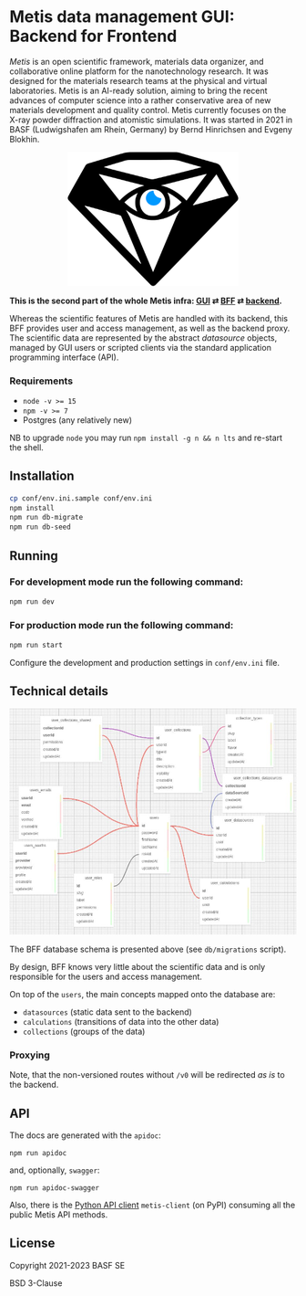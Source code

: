 # Metis data management GUI: Backend for Frontend

<p class="what_is_metis"><dfn>Metis</dfn> is an open scientific framework, materials data organizer, and collaborative online platform for the nanotechnology research. It was designed for the materials research teams at the physical and virtual laboratories. Metis is an AI-ready solution, aiming to bring the recent advances of computer science into a rather conservative area of new materials development and quality control. Metis currently focuses on the X-ray powder diffraction and atomistic simulations. It was started in 2021 in BASF (Ludwigshafen am Rhein, Germany) by Bernd Hinrichsen and Evgeny Blokhin.</p>

<p align="center"><img src="https://github.com/basf/metis-backend/blob/master/logo.png" width="300" /></p>

**This is the second part of the whole Metis infra: [GUI](https://github.com/basf/metis-gui) &rlarr; [BFF](https://github.com/basf/metis-bff) &rlarr; [backend](https://github.com/basf/metis-backend).**

Whereas the scientific features of Metis are handled with its backend, this BFF provides user and access management, as well as the backend proxy. The scientific data are represented by the abstract _datasource_ objects, managed by GUI users or scripted clients via the standard application programming interface (API).


### Requirements

- `node -v >= 15`
- `npm -v >= 7`
- Postgres (any relatively new)

NB to upgrade `node` you may run `npm install -g n && n lts` and re-start the shell.


## Installation

```bash
cp conf/env.ini.sample conf/env.ini
npm install
npm run db-migrate
npm run db-seed
```


## Running

### For development mode run the following command:

```bash
npm run dev
```


### For production mode run the following command:

```bash
npm run start
```

Configure the development and production settings in `conf/env.ini` file.


## Technical details

![BFF database schema](https://raw.githubusercontent.com/basf/metis-bff/master/bff_schema.png "BFF Postgres schema")

The BFF database schema is presented above (see `db/migrations` script).

By design, BFF knows very little about the scientific data and is only responsible for the users and access management.

On top of the `users`, the main concepts mapped onto the database are:

- `datasources` (static data sent to the backend)
- `calculations` (transitions of data into the other data)
- `collections` (groups of the data)

### Proxying

Note, that the non-versioned routes without `/v0` will be redirected _as is_ to the backend.


## API

The docs are generated with the `apidoc`:

```
npm run apidoc
```

and, optionally, `swagger`:

```
npm run apidoc-swagger
```

Also, there is the [Python API client](https://github.com/tilde-lab/metis-client) `metis-client` (on PyPI) consuming all the public Metis API methods.


## License

Copyright 2021-2023 BASF SE

BSD 3-Clause

